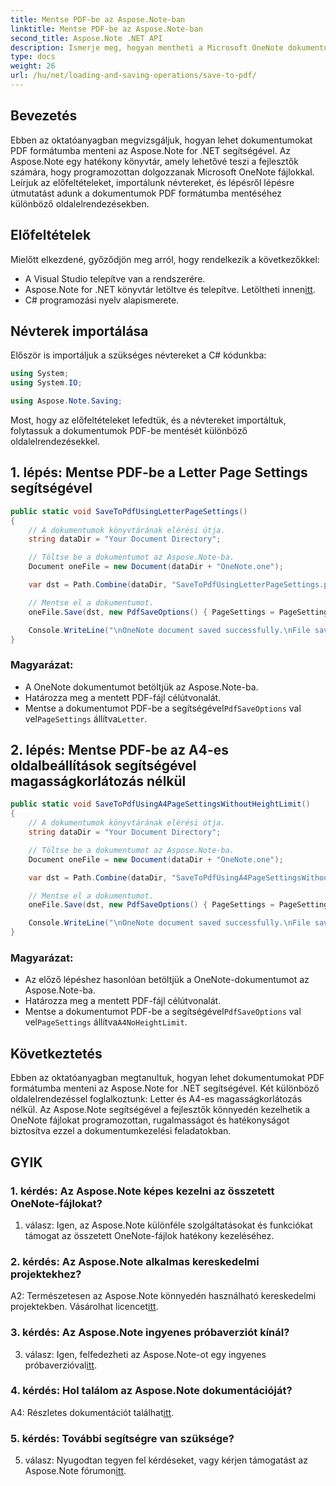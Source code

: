 ```yaml
---
title: Mentse PDF-be az Aspose.Note-ban
linktitle: Mentse PDF-be az Aspose.Note-ban
second_title: Aspose.Note .NET API
description: Ismerje meg, hogyan mentheti a Microsoft OneNote dokumentumokat PDF formátumba az Aspose.Note for .NET használatával. Lépésről lépésre bemutató oktatóprogram kódpéldákkal Letter és A4-es oldalelrendezésekhez.
type: docs
weight: 26
url: /hu/net/loading-and-saving-operations/save-to-pdf/
---
```

## Bevezetés

Ebben az oktatóanyagban megvizsgáljuk, hogyan lehet dokumentumokat PDF formátumba menteni az Aspose.Note for .NET segítségével. Az Aspose.Note egy hatékony könyvtár, amely lehetővé teszi a fejlesztők számára, hogy programozottan dolgozzanak Microsoft OneNote fájlokkal. Leírjuk az előfeltételeket, importálunk névtereket, és lépésről lépésre útmutatást adunk a dokumentumok PDF formátumba mentéséhez különböző oldalelrendezésekben.

## Előfeltételek

Mielőtt elkezdené, győződjön meg arról, hogy rendelkezik a következőkkel:

- A Visual Studio telepítve van a rendszerére.
-  Aspose.Note for .NET könyvtár letöltve és telepítve. Letöltheti innen[itt](https://releases.aspose.com/note/net/).
- C# programozási nyelv alapismerete.

## Névterek importálása

Először is importáljuk a szükséges névtereket a C# kódunkba:

```csharp
using System;
using System.IO;

using Aspose.Note.Saving;
```

Most, hogy az előfeltételeket lefedtük, és a névtereket importáltuk, folytassuk a dokumentumok PDF-be mentését különböző oldalelrendezésekkel.

## 1. lépés: Mentse PDF-be a Letter Page Settings segítségével


```csharp
public static void SaveToPdfUsingLetterPageSettings()
{
    // A dokumentumok könyvtárának elérési útja.
    string dataDir = "Your Document Directory";

    // Töltse be a dokumentumot az Aspose.Note-ba.
    Document oneFile = new Document(dataDir + "OneNote.one");

    var dst = Path.Combine(dataDir, "SaveToPdfUsingLetterPageSettings.pdf");

    // Mentse el a dokumentumot.
    oneFile.Save(dst, new PdfSaveOptions() { PageSettings = PageSettings.Letter });

    Console.WriteLine("\nOneNote document saved successfully.\nFile saved at " + dst);
}
```

### Magyarázat:

- A OneNote dokumentumot betöltjük az Aspose.Note-ba.
- Határozza meg a mentett PDF-fájl célútvonalát.
-  Mentse a dokumentumot PDF-be a segítségével`PdfSaveOptions` val vel`PageSettings` állítva`Letter`.

## 2. lépés: Mentse PDF-be az A4-es oldalbeállítások segítségével magasságkorlátozás nélkül

```csharp
public static void SaveToPdfUsingA4PageSettingsWithoutHeightLimit()
{
    // A dokumentumok könyvtárának elérési útja.
    string dataDir = "Your Document Directory";

    // Töltse be a dokumentumot az Aspose.Note-ba.
    Document oneFile = new Document(dataDir + "OneNote.one");

    var dst = Path.Combine(dataDir, "SaveToPdfUsingA4PageSettingsWithoutHeightLimit.pdf");

    // Mentse el a dokumentumot.
    oneFile.Save(dst, new PdfSaveOptions() { PageSettings = PageSettings.A4NoHeightLimit });

    Console.WriteLine("\nOneNote document saved successfully.\nFile saved at " + dst);
}
```

### Magyarázat:

- Az előző lépéshez hasonlóan betöltjük a OneNote-dokumentumot az Aspose.Note-ba.
- Határozza meg a mentett PDF-fájl célútvonalát.
-  Mentse a dokumentumot PDF-be a segítségével`PdfSaveOptions` val vel`PageSettings` állítva`A4NoHeightLimit`.

## Következtetés

Ebben az oktatóanyagban megtanultuk, hogyan lehet dokumentumokat PDF formátumba menteni az Aspose.Note for .NET segítségével. Két különböző oldalelrendezéssel foglalkoztunk: Letter és A4-es magasságkorlátozás nélkül. Az Aspose.Note segítségével a fejlesztők könnyedén kezelhetik a OneNote fájlokat programozottan, rugalmasságot és hatékonyságot biztosítva ezzel a dokumentumkezelési feladatokban.

## GYIK

### 1. kérdés: Az Aspose.Note képes kezelni az összetett OneNote-fájlokat?

1. válasz: Igen, az Aspose.Note különféle szolgáltatásokat és funkciókat támogat az összetett OneNote-fájlok hatékony kezeléséhez.

### 2. kérdés: Az Aspose.Note alkalmas kereskedelmi projektekhez?

 A2: Természetesen az Aspose.Note könnyedén használható kereskedelmi projektekben. Vásárolhat licencet[itt](https://purchase.aspose.com/buy).

### 3. kérdés: Az Aspose.Note ingyenes próbaverziót kínál?

 3. válasz: Igen, felfedezheti az Aspose.Note-ot egy ingyenes próbaverzióval[itt](https://releases.aspose.com/).

### 4. kérdés: Hol találom az Aspose.Note dokumentációját?

 A4: Részletes dokumentációt találhat[itt](https://reference.aspose.com/note/net/).

### 5. kérdés: További segítségre van szüksége?

 5. válasz: Nyugodtan tegyen fel kérdéseket, vagy kérjen támogatást az Aspose.Note fórumon[itt](https://forum.aspose.com/c/note/28).